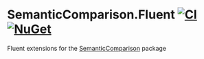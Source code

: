 # SemanticComparison.Fluent [![CI](https://github.com/lucadecamillis/semantic-comparison-fluent/actions/workflows/ci.yml/badge.svg)](https://github.com/lucadecamillis/semantic-comparison-fluent/actions/workflows/ci.yml) [![NuGet](https://img.shields.io/nuget/v/SemanticComparison.Fluent.svg)](https://www.nuget.org/packages/SemanticComparison.Fluent)

Fluent extensions for the [SemanticComparison](https://github.com/AutoFixture/SemanticComparison) package